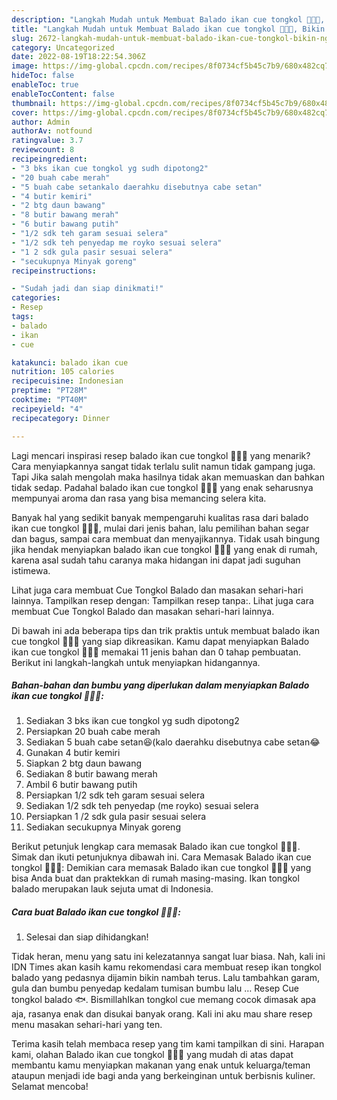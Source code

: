 ```yaml
---
description: "Langkah Mudah untuk Membuat Balado ikan cue tongkol 🦈🦈🦈, Bikin Ngiler"
title: "Langkah Mudah untuk Membuat Balado ikan cue tongkol 🦈🦈🦈, Bikin Ngiler"
slug: 2672-langkah-mudah-untuk-membuat-balado-ikan-cue-tongkol-bikin-ngiler
category: Uncategorized
date: 2022-08-19T18:22:54.306Z
image: https://img-global.cpcdn.com/recipes/8f0734cf5b45c7b9/680x482cq70/balado-ikan-cue-tongkol-foto-resep-utama.jpg
hideToc: false
enableToc: true
enableTocContent: false
thumbnail: https://img-global.cpcdn.com/recipes/8f0734cf5b45c7b9/680x482cq70/balado-ikan-cue-tongkol-foto-resep-utama.jpg
cover: https://img-global.cpcdn.com/recipes/8f0734cf5b45c7b9/680x482cq70/balado-ikan-cue-tongkol-foto-resep-utama.jpg
author: Admin
authorAv: notfound
ratingvalue: 3.7
reviewcount: 8
recipeingredient:
- "3 bks ikan cue tongkol yg sudh dipotong2"
- "20 buah cabe merah"
- "5 buah cabe setankalo daerahku disebutnya cabe setan"
- "4 butir kemiri"
- "2 btg daun bawang"
- "8 butir bawang merah"
- "6 butir bawang putih"
- "1/2 sdk teh garam sesuai selera"
- "1/2 sdk teh penyedap me royko sesuai selera"
- "1 2 sdk gula pasir sesuai selera"
- "secukupnya Minyak goreng"
recipeinstructions:

- "Sudah jadi dan siap dinikmati!"
categories:
- Resep
tags:
- balado
- ikan
- cue

katakunci: balado ikan cue 
nutrition: 105 calories
recipecuisine: Indonesian
preptime: "PT28M"
cooktime: "PT40M"
recipeyield: "4"
recipecategory: Dinner

---
```



Lagi mencari inspirasi resep balado ikan cue tongkol 🦈🦈🦈 yang menarik? Cara menyiapkannya sangat tidak terlalu sulit namun tidak gampang juga. Tapi Jika salah mengolah maka hasilnya tidak akan memuaskan dan bahkan tidak sedap. Padahal balado ikan cue tongkol 🦈🦈🦈 yang enak seharusnya mempunyai aroma dan rasa yang bisa memancing selera kita.


Banyak hal yang sedikit banyak mempengaruhi kualitas rasa dari balado ikan cue tongkol 🦈🦈🦈, mulai dari jenis bahan, lalu pemilihan bahan segar dan bagus, sampai cara membuat dan menyajikannya. Tidak usah bingung jika hendak menyiapkan balado ikan cue tongkol 🦈🦈🦈 yang enak di rumah, karena asal sudah tahu caranya maka hidangan ini dapat jadi suguhan istimewa.

Lihat juga cara membuat Cue Tongkol Balado dan masakan sehari-hari lainnya. Tampilkan resep dengan: Tampilkan resep tanpa:. Lihat juga cara membuat Cue Tongkol Balado dan masakan sehari-hari lainnya.


Di bawah ini ada beberapa tips dan trik praktis untuk membuat balado ikan cue tongkol 🦈🦈🦈 yang siap dikreasikan. Kamu dapat menyiapkan Balado ikan cue tongkol 🦈🦈🦈 memakai 11 jenis bahan dan 0 tahap pembuatan. Berikut ini langkah-langkah untuk menyiapkan hidangannya.

<!--inarticleads1-->

##### Bahan-bahan dan bumbu yang diperlukan dalam menyiapkan Balado ikan cue tongkol 🦈🦈🦈:

1. Sediakan 3 bks ikan cue tongkol yg sudh dipotong2
1. Persiapkan 20 buah cabe merah
1. Sediakan 5 buah cabe setan😆(kalo daerahku disebutnya cabe setan😂
1. Gunakan 4 butir kemiri
1. Siapkan 2 btg daun bawang
1. Sediakan 8 butir bawang merah
1. Ambil 6 butir bawang putih
1. Persiapkan 1/2 sdk teh garam sesuai selera
1. Sediakan 1/2 sdk teh penyedap (me royko) sesuai selera
1. Persiapkan 1 /2 sdk gula pasir sesuai selera
1. Sediakan secukupnya Minyak goreng


Berikut petunjuk lengkap cara memasak Balado ikan cue tongkol 🦈🦈🦈. Simak dan ikuti petunjuknya dibawah ini. Cara Memasak Balado ikan cue tongkol 🦈🦈🦈: Demikian cara memasak Balado ikan cue tongkol 🦈🦈🦈 yang bisa Anda buat dan praktekkan di rumah masing-masing. Ikan tongkol balado merupakan lauk sejuta umat di Indonesia. 

<!--inarticleads2-->

##### Cara buat Balado ikan cue tongkol 🦈🦈🦈:


1. Selesai dan siap dihidangkan!

Tidak heran, menu yang satu ini kelezatannya sangat luar biasa. Nah, kali ini IDN Times akan kasih kamu rekomendasi cara membuat resep ikan tongkol balado yang pedasnya dijamin bikin nambah terus. Lalu tambahkan garam, gula dan bumbu penyedap kedalam tumisan bumbu lalu … Resep Cue tongkol balado 🐟. BismillahIkan tongkol cue memang cocok dimasak apa aja, rasanya enak dan disukai banyak orang. Kali ini aku mau share resep menu masakan sehari-hari yang ten. 

Terima kasih telah membaca resep yang tim kami tampilkan di sini. Harapan kami, olahan Balado ikan cue tongkol 🦈🦈🦈 yang mudah di atas dapat membantu kamu menyiapkan makanan yang enak untuk keluarga/teman ataupun menjadi ide bagi anda yang berkeinginan untuk berbisnis kuliner. Selamat mencoba!
